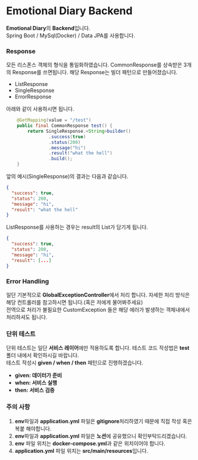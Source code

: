 # Emotional Diary Backend
**Emotional Diary**의 **Backend**입니다.  
Spring Boot / MySql(Docker) / Data JPA를 사용합니다.

### Response
모든 리스폰스 객체의 형식을 통일화하였습니다. CommonResponse를 상속받은 3개의 Response를 쓰면됩니다.
해당 Response는 빌더 패턴으로 만들어졌습니다.
- ListResponse
- SingleResponse
- ErrorResponse

아래와 같이 사용하시면 됩니다.
```java
    @GetMapping(value = "/test")
    public final CommonResponse test() {
        return SingleResponse.<String>builder()
                .success(true)
                .status(200)
                .message("hi")
                .result("what the hell")
                .build();
    }
```

앞의 예시(SingleResponse)의 결과는 다음과 같습니다.

```json
{
  "success": true,
  "status": 200,
  "message": "hi",
  "result": "what the hell"
}
```
ListResponse를 사용하는 경우는 result의 List가 담기게 됩니다.
```json
{
  "success": true,
  "status": 200,
  "message": "hi",
  "result": [...]
}
```

### Error Handling
일단 기본적으로 **GlobalExceptionController**에서 처리 합니다. 자세한 처리 방식은 해당 컨트롤러를 참고하시면 됩니다.(혹은 저에게 물어봐주세요)   
전역으로 처리가 불필요한 CustomException 들은 해당 에러가 발생하는 객체내에서 처리하셔도 됩니다.

### 단위 테스트
단위 테스트는 일단 **서비스 레이어**에만 적용하도록 합니다. 테스트 코드 작성법은 **test** 폴더 내에서 확인하시길 바랍니다.    
테스트 작성시 **given / when / then** 패턴으로 진행하겠습니다.
- **given: 데이터가 준비**
- **when: 서비스 실행**
- **then: 서비스 검증**

### 주의 사항
1. **env**파일과 **application.yml** 파일은 **gitignore**처리하였기 때문에 직접 작성 혹은 복붙 해야합니다.   
2. **env**파일과 **application.yml** 파일은 **노션**에 공유했으니 확인부탁드리겠습니다.
3. **env** 파일 위치는 **docker-compose.yml**과 같은 위치이어야 합니다.
4. **application.yml** 파일 위치는 **src/main/resources**입니다.
